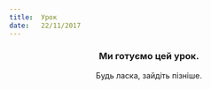 ```yaml
---
title:  Урок
date:   22/11/2017
---
```


### <center>Ми готуємо цей урок.</center>
<center>Будь ласка, зайдіть пізніше.</center>